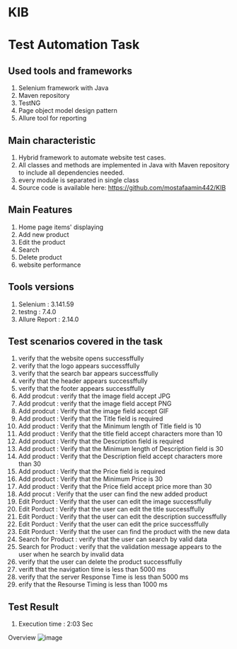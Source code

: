 # KIB 
# Test Automation Task


Used tools and frameworks
---------------------------------------
1. Selenium framework with Java 
2. Maven repository 
3. TestNG
4. Page object model design pattern
5. Allure tool for reporting



Main characteristic 
----------------------------
1. Hybrid framework to automate website test cases. 
2. All classes and methods are implemented in Java with Maven repository to include all dependencies needed.
3. every module is separated in single class
4. Source code is available here: https://github.com/mostafaamin442/KIB



Main Features 
----------------------------
1. Home page items' displaying
2. Add new product 
3. Edit the product 
4. Search 
5. Delete product 
6. website performance


Tools versions 
-----------------------------
1. Selenium : 3.141.59
2. testng : 7.4.0
3. Allure Report : 2.14.0


Test scenarios covered in the task
-----------------------------
1. verify that the website opens successffully
2. verify that the logo appears successffully
3. verify that the search bar appears successffully
4. verify that the header appears successffully
5. verify that the footer appears successffully
6. Add prodcut : verify that the image field accept JPG
7. Add prodcut : verify that the image field accept PNG
8. Add prodcut : Verify that the image field  accept GIF
9. Add product : Verify that the Title field is required
10. Add product : Verify that the Minimum length of Title field is 10
11. Add product : Verify that the title field accept characters more than 10
12. Add product : Verify that the Description field is required
13. Add product : Verify that the Minimum length of Description field is 30
14. Add product : Verify that the Description field accept characters more than 30
15. Add product : Verify that the Price field is required
16. Add product : Verify that the Minimum Price is 30
17. Add product : Verify that the Price field accept  price more than 30
18. Add procut : Verify that the user can find the new added product
19. Edit Porduct : Verify that the user can edit the image successffully
20. Edit Porduct : Verify that the user can edit the title successffully
21. Edit Porduct : Verify that the user can edit the description successffully
22. Edit Porduct : Verify that the user can edit the price successffully
23. Edit Porduct : Verify that the user can find the product with the new data
24. Search for Product : verify that the user can search by valid data
25. Search for Product : verify that the validation message appears to the user when he search by invalid data
26. verify that the user can delete the product successffully
27. verift that the navigation time is less than 5000 ms
28. verify that the server Response Time is less than 5000 ms
29. erify that the Resourse Timing is less than 1000 ms


Test Result
-----------------------------
1. Execution time : 2:03 Sec

Overview
![image](https://user-images.githubusercontent.com/53869077/236669213-2994b794-e191-46d2-b1df-2a17c3a490ba.png)



